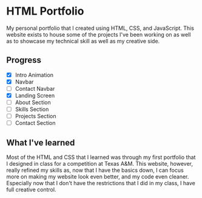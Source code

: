 # HTML Portfolio
My personal portfolio that I created using HTML, CSS, and JavaScript. This website exists to house some of the projects I've been working on as well as to showcase my technical skill as well as my creative side.

## Progress
- [X] Intro Animation
- [X] Navbar
- [ ] Contact Navbar
- [X] Landing Screen
- [ ] About Section
- [ ] Skills Section
- [ ] Projects Section
- [ ] Contact Section

## What I've learned
Most of the HTML and CSS that I learned was through my first portfolio that I designed in class for a competition at Texas A&M. This website, however, really refined my skills as, now that I have the basics down, I can focus more on making my website look even better, and my code even cleaner. Especially now that I don't have the restrictions that I did in my class, I have full creative control.